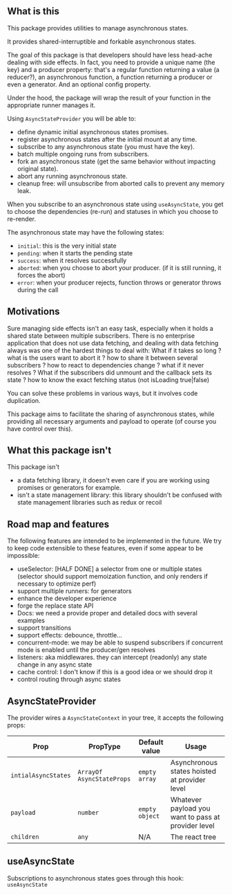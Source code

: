 ## What is this
This package provides utilities to manage asynchronous states.

It provides shared-interruptible and forkable asynchronous states.

The goal of this package is that developers should have less head-ache dealing with side effects.
In fact, you need to provide a unique name (the key) and a producer property:
that's a regular function returning a value (a reducer?), an asynchronous function, a function returning a producer
or even a generator. And an optional config property.

Under the hood, the package will wrap the result of your function in the appropriate runner manages it.

Using `AsyncStateProvider` you will be able to:

- define dynamic initial asynchronous states promises.
- register asynchronous states after the initial mount at any time.
- subscribe to any asynchronous state (you must have the key).
- batch multiple ongoing runs from subscribers.
- fork an asynchronous state (get the same behavior without impacting original state).
- abort any running asynchronous state.
- cleanup free: will unsubscribe from aborted calls to prevent any memory leak.

When you subscribe to an asynchronous state using `useAsyncState`, you get to choose the dependencies (re-run)
and statuses in which you choose to re-render.

The asynchronous state may have the following states:

- `initial`: this is the very initial state
- `pending`: when it starts the pending state
- `success`: when it resolves successfully
- `aborted`: when you choose to abort your producer. (if it is still running, it forces the abort)
- `error`: when your producer rejects, function throws or generator throws during the call

## Motivations
Sure managing side effects isn't an easy task, especially when it holds a shared state between multiple subscribers.
There is no enterprise application that does not use data fetching, and dealing with data fetching always was one of
the hardest things to deal with: What if it takes so long ? what is the users want to abort it ? how to share it between
several subscribers ? how to react to dependencies change ? what if it never resolves ? What if the subscribers
did unmount and the callback sets its state ? how to know the exact fetching status (not isLoading true|false)

You can solve these problems in various ways, but it involves code duplication.

This package aims to facilitate the sharing of asynchronous states, while providing all necessary arguments and payload
to operate (of course you have control over this).

## What this package isn't

This package isn't
- a data fetching library, it doesn't even care if you are working using promises or generators for example.
- isn't a state management library: this library shouldn't be confused with state management libraries such as redux or recoil

## Road map and features

The following features are intended to be implemented in the future. We try to keep code extensible to these features,
even if some appear to be impossible:

- useSelector: [HALF DONE] a selector from one or multiple states (selector should support memoization function, and only renders if necessary to optimize perf)
- support multiple runners: for generators
- enhance the developer experience
- forge the replace state API
- Docs: we need a provide proper and detailed docs with several examples
- support transitions
- support effects: debounce, throttle...
- concurrent-mode: we may be able to suspend subscribers if concurrent mode is enabled until the producer/gen resolves
- listeners: aka middlewares. they can intercept (readonly) any state change in any async state
- cache control: I don't know if this is a good idea or we should drop it
- control routing through async states

## AsyncStateProvider

The provider wires a `AsyncStateContext` in your tree, it accepts the following props:

|Prop                | PropType                  | Default value         | Usage                                     |
|--------------------|---------------------------|-----------------------|-------------------------------------------|
|`intialAsyncStates` | `ArrayOf AsyncStateProps` | `empty array`         | Asynchronous states hoisted at provider level
|`payload`           | `number`                  | `empty object`        | Whatever payload you want to pass at provider level
|`children`          | `any`                     | N/A                   | The react tree

## useAsyncState

Subscriptions to asynchronous states goes through this hook: `useAsyncState`


